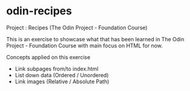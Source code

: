 # odin-recipes
Project : Recipes (The Odin Project - Foundation Course)

This is an exercise to showcase what that has been learned in The Odin Project - Foundation Course with main focus on HTML for now.

Concepts applied on this exercise
- Link subpages from/to index.html
- List down data (Ordered / Unordered)
- Link images (Relative / Absolute Path)